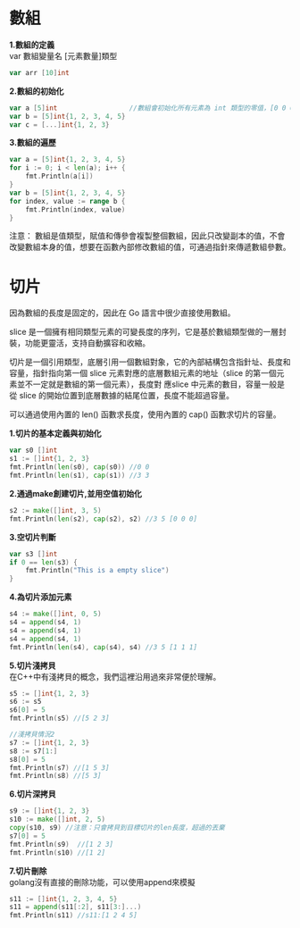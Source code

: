 # 數組
**1.數組的定義**  
var 數組變量名 [元素數量]類型  

```go  
var arr [10]int
```

**2.數組的初始化**  
```go  
var a [5]int                  //數組會初始化所有元素為 int 類型的零值，[0 0 0 0 0]
var b = [5]int{1, 2, 3, 4, 5}
var c = [...]int{1, 2, 3}
```

**3.數組的遍歷**
```go  
var a = [5]int{1, 2, 3, 4, 5}
for i := 0; i < len(a); i++ {
	fmt.Println(a[i])
}
var b = [5]int{1, 2, 3, 4, 5}
for index, value := range b {
	fmt.Println(index, value)
}
```

注意： 數組是值類型，賦值和傳參會複製整個數組，因此只改變副本的值，不會改變數組本身的值，想要在函數內部修改數組的值，可通過指針來傳遞數組參數。

# 切片

因為數組的長度是固定的，因此在 Go 語言中很少直接使用數組。  

slice 是一個擁有相同類型元素的可變長度的序列，它是基於數組類型做的一層封裝，功能更靈活，支持自動擴容和收縮。  

切片是一個引用類型，底層引用一個數組對象，它的內部結構包含指針址、長度和容量，指針指向第一個 slice 元素對應的底層數組元素的地址（slice 的第一個元素並不一定就是數組的第一個元素），長度對 應slice 中元素的數目，容量一般是從 slice 的開始位置到底層數據的結尾位置，長度不能超過容量。  

可以通過使用內置的 len() 函數求長度，使用內置的 cap() 函數求切片的容量。  

**1.切片的基本定義與初始化**
```go  
var s0 []int
s1 := []int{1, 2, 3}
fmt.Println(len(s0), cap(s0)) //0 0
fmt.Println(len(s1), cap(s1)) //3 3
```

**2.通過make創建切片,並用空值初始化**
```go  
s2 := make([]int, 3, 5)
fmt.Println(len(s2), cap(s2), s2) //3 5 [0 0 0]
```
	
**3.空切片判斷**
```go  
var s3 []int
if 0 == len(s3) {
    fmt.Println("This is a empty slice")
}
```

**4.為切片添加元素**
```go  
s4 := make([]int, 0, 5)
s4 = append(s4, 1)
s4 = append(s4, 1)
s4 = append(s4, 1)
fmt.Println(len(s4), cap(s4), s4) //3 5 [1 1 1]
```
**5.切片淺拷貝**  
在C++中有淺拷貝的概念，我們這裡沿用過來非常便於理解。

```go  
s5 := []int{1, 2, 3}
s6 := s5
s6[0] = 5
fmt.Println(s5) //[5 2 3]

//淺拷貝情況2
s7 := []int{1, 2, 3}
s8 := s7[1:]
s8[0] = 5
fmt.Println(s7) //[1 5 3]
fmt.Println(s8) //[5 3]
```

**6.切片深拷貝**
```go  
s9 := []int{1, 2, 3}
s10 := make([]int, 2, 5)
copy(s10, s9) //注意：只會拷貝到目標切片的len長度，超過的丟棄
s7[0] = 5
fmt.Println(s9)  //[1 2 3]
fmt.Println(s10) //[1 2]
```

**7.切片刪除**  
golang沒有直接的刪除功能，可以使用append來模擬

```go  
s11 := []int{1, 2, 3, 4, 5}
s11 = append(s11[:2], s11[3:]...)
fmt.Println(s11) //s11:[1 2 4 5]
```
	
